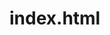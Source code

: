 # index.html
<!DOCTYPE html>
<html>
    <head>
        <meta charset="UTF-8">
        <title> Filmes da Barbie</title>
        <style>
            .divs{
                border:solid; height: 50%;width: 20%;
                display:inline-block;
            }

            .figure {
        display: inline-block;}
        .div { border:solid; height: 50%;width: 50%%;
                display:inline-block;}

        </style>


    </head>
    <body>
        <div> 
      
        <div class="divs" style="color: palevioletred;font:bolder;">
            <figure class="figure">
          
           <img src="Barbie_as_the_Princess_and_the_Pauper_poster.jpg"  alt="">
            <a href="pg2.html"> a princesa e aplebeia</a>
         </figure>
       </div>
       <div class="divs" style="color: palevioletred;font:bolder;">
          <figure class="figure">
            <img src="200px-Barbie_Fairytopia.jpg">
          <a href="pg3.html"> barbie fairytoupia</a>
        </figure>
        </div>
    </div>
    </body>  
</html>
